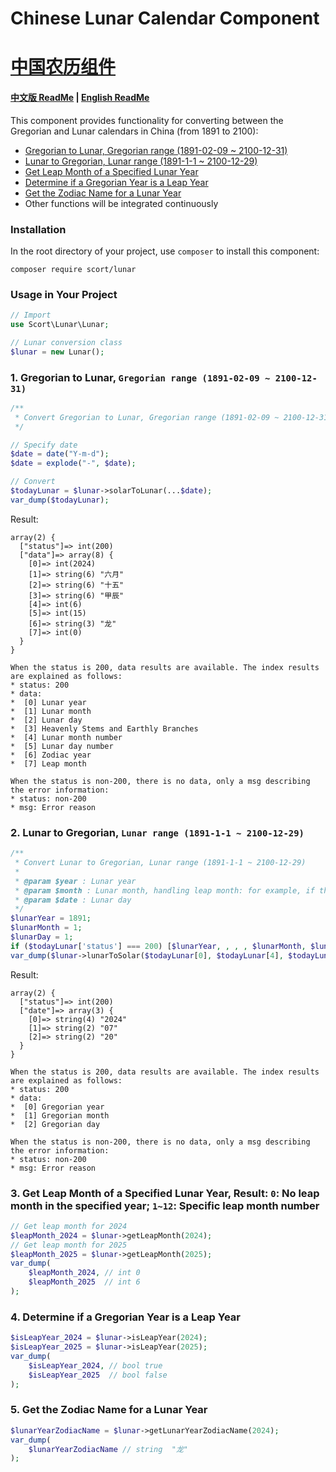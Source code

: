 # Chinese Lunar Calendar Component
# [中国农历组件](README.md)

#### [中文版 ReadMe](README.md) | [English ReadMe](README.en.md)

This component provides functionality for converting between the Gregorian and Lunar calendars in China (from 1891 to 2100):

- [Gregorian to Lunar, Gregorian range (1891-02-09 ~ 2100-12-31)](#1-gregorian-to-lunar-gregorian-range-1891-02-09--2100-12-31)
- [Lunar to Gregorian, Lunar range (1891-1-1 ~ 2100-12-29)](#2-lunar-to-gregorian-lunar-range-1891-1-1--2100-12-29)
- [Get Leap Month of a Specified Lunar Year](#3-get-leap-month-of-a-specified-lunar-year-result-0-no-leap-month-in-the-specified-year-1~12-specific-leap-month-number)
- [Determine if a Gregorian Year is a Leap Year](#4-determine-if-a-gregorian-year-is-a-leap-year)
- [Get the Zodiac Name for a Lunar Year](#5-get-the-zodiac-name-for-a-lunar-year)
- Other functions will be integrated continuously

### Installation

In the root directory of your project, use `composer` to install this component:

```composer
composer require scort/lunar
```

### Usage in Your Project

```php
// Import
use Scort\Lunar\Lunar;

// Lunar conversion class
$lunar = new Lunar();
```

### 1. Gregorian to Lunar, `Gregorian range (1891-02-09 ~ 2100-12-31)`

```php
/**
 * Convert Gregorian to Lunar, Gregorian range (1891-02-09 ~ 2100-12-31)
 */

// Specify date
$date = date("Y-m-d");
$date = explode("-", $date);

// Convert
$todayLunar = $lunar->solarToLunar(...$date);
var_dump($todayLunar);
```

Result:

```
array(2) {
  ["status"]=> int(200)
  ["data"]=> array(8) {
    [0]=> int(2024)
    [1]=> string(6) "六月"
    [2]=> string(6) "十五"
    [3]=> string(6) "甲辰"
    [4]=> int(6)
    [5]=> int(15)
    [6]=> string(3) "龙"
    [7]=> int(0)
  }
}

When the status is 200, data results are available. The index results are explained as follows:
* status: 200
* data:
*  [0] Lunar year
*  [1] Lunar month
*  [2] Lunar day
*  [3] Heavenly Stems and Earthly Branches
*  [4] Lunar month number
*  [5] Lunar day number
*  [6] Zodiac year
*  [7] Leap month

When the status is non-200, there is no data, only a msg describing the error information:
* status: non-200
* msg: Error reason
```

### 2. Lunar to Gregorian, `Lunar range (1891-1-1 ~ 2100-12-29)`

```php
/**
 * Convert Lunar to Gregorian, Lunar range (1891-1-1 ~ 2100-12-29)
 *
 * @param $year : Lunar year
 * @param $month : Lunar month, handling leap month: for example, if there is a leap May in that year, the second May is passed as June, equivalent to 13 lunar months
 * @param $date : Lunar day
 */
$lunarYear = 1891;
$lunarMonth = 1;
$lunarDay = 1;
if ($todayLunar['status'] === 200) [$lunarYear, , , , $lunarMonth, $lunarDay] = $todayLunar['data'];
var_dump($lunar->lunarToSolar($todayLunar[0], $todayLunar[4], $todayLunar[5]));
```

Result:

```
array(2) {
  ["status"]=> int(200)
  ["date"]=> array(3) {
    [0]=> string(4) "2024"
    [1]=> string(2) "07"
    [2]=> string(2) "20"
  }
}

When the status is 200, data results are available. The index results are explained as follows:
* status: 200
* data:
*  [0] Gregorian year
*  [1] Gregorian month
*  [2] Gregorian day

When the status is non-200, there is no data, only a msg describing the error information:
* status: non-200
* msg: Error reason
```

### 3. Get Leap Month of a Specified Lunar Year, Result: `0`: No leap month in the specified year; `1~12`: Specific leap month number

```php
// Get leap month for 2024
$leapMonth_2024 = $lunar->getLeapMonth(2024);
// Get leap month for 2025
$leapMonth_2025 = $lunar->getLeapMonth(2025);
var_dump(
    $leapMonth_2024, // int 0
    $leapMonth_2025  // int 6
);
```

### 4. Determine if a Gregorian Year is a Leap Year

```php
$isLeapYear_2024 = $lunar->isLeapYear(2024);
$isLeapYear_2025 = $lunar->isLeapYear(2025);
var_dump(
    $isLeapYear_2024, // bool true
    $isLeapYear_2025  // bool false
);
```

### 5. Get the Zodiac Name for a Lunar Year

```php
$lunarYearZodiacName = $lunar->getLunarYearZodiacName(2024);
var_dump(
    $lunarYearZodiacName // string  "龙"
);
```
